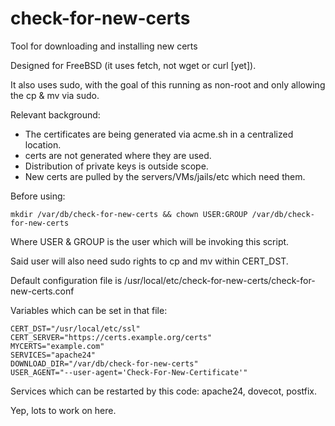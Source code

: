 # check-for-new-certs
Tool for downloading and installing new certs

Designed for FreeBSD (it uses fetch, not wget or curl [yet]). 

It also uses sudo, with the goal of this running as non-root and only allowing the cp & mv via sudo.

Relevant background:

* The certificates are being generated via acme.sh in a centralized location.
* certs are not generated where they are used.
* Distribution of private keys is outside scope.
* New certs are pulled by the servers/VMs/jails/etc which need them.

Before using: 

```
mkdir /var/db/check-for-new-certs && chown USER:GROUP /var/db/check-for-new-certs
```

Where USER & GROUP is the user which will be invoking this script.

Said user will also need sudo rights to cp and mv within CERT_DST.

Default configuration file is /usr/local/etc/check-for-new-certs/check-for-new-certs.conf

Variables which can be set in that file:

```
CERT_DST="/usr/local/etc/ssl"
CERT_SERVER="https://certs.example.org/certs"
MYCERTS="example.com"
SERVICES="apache24"
DOWNLOAD_DIR="/var/db/check-for-new-certs"
USER_AGENT="--user-agent='Check-For-New-Certificate'"
```

Services which can be restarted by this code: apache24, dovecot, postfix.

Yep, lots to work on here.
